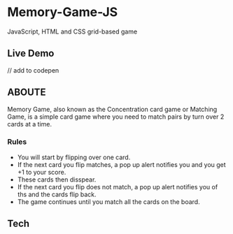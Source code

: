 # Memory-Game-JS
JavaScript, HTML and CSS grid-based game


## Live Demo
// add to codepen

## ABOUTE
Memory Game, also known as the Concentration card game or Matching Game, is a simple card game where you need to match pairs by turn over 2 cards at a time.
 
### Rules 
* You will start by flipping over one card.
* If the next card you flip matches, a pop up alert notifies you and you get +1 to your score.
* These cards then disspear.
* If the next card you flip does not match, a pop up alert notifies you of ths and the cards flip back.
* The game continues until you match all the cards on the board.

## Tech
